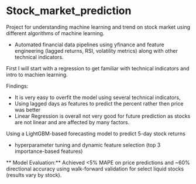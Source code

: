 # Stock_market_prediction
Project for understanding machine learning and trend on stock market using different algorithms of machine learning.
* Automated financial data pipelines using yfinance and feature engineering (lagged returns, RSI, volatility metrics) along with other technical indicators.


First I will start with a regression to get familiar with technical indicators and intro to machien learning.

Findings: <br/>
* It is very easy to overfit the model using several technical indicators,
* Using lagged days as features to predict the percent rather then price was better
* Linear Regression is overall not very good for future prediction as stocks are not linear and are affected by many factors.


Using a LightGBM-based forecasting model to predict 5-day stock returns
* hyperparameter tuning and dynamic feature selection (top 3 importance-based features)

** Model Evaluation:** Achieved <5% MAPE on price predictions and ~60% directional accuracy using walk-forward validation for select liquid stocks (results vary by stock).
